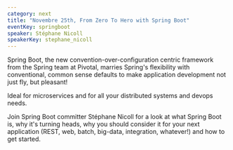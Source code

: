 ```yaml
---
category: next
title: "Novembre 25th, From Zero To Hero with Spring Boot"
eventKey: springboot
speaker: Stéphane Nicoll
speakerKey: stephane_nicoll
---
```


Spring Boot, the new convention-over-configuration centric framework from the Spring team at Pivotal, marries Spring's flexibility with conventional, common sense defaults to make application development not just fly, but pleasant! 

Ideal for microservices and for all your distributed systems and devops needs. 

Join Spring Boot committer Stéphane Nicoll for a look at what Spring Boot is, why it's turning heads, why you should consider it for your next application (REST, web, batch, big-data, integration, whatever!) and how to get started.